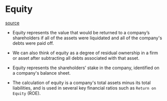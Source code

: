 # Equity
[source](https://www.investopedia.com/terms/e/equity.asp)



- Equity represents the value that would be returned to a company’s shareholders if all of the assets were liquidated and all of the company's debts were paid off.

- We can also think of equity as a degree of residual ownership in a firm or asset after subtracting all debts associated with that asset.

- Equity represents the shareholders’ stake in the company, identified on a company's balance sheet.

- The calculation of equity is a company's total assets minus its total liabilities, and is used in several key financial ratios such as `Return on Equity` (ROE).